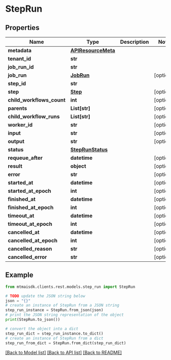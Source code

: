 # StepRun


## Properties

Name | Type | Description | Notes
------------ | ------------- | ------------- | -------------
**metadata** | [**APIResourceMeta**](APIResourceMeta.md) |  | 
**tenant_id** | **str** |  | 
**job_run_id** | **str** |  | 
**job_run** | [**JobRun**](JobRun.md) |  | [optional] 
**step_id** | **str** |  | 
**step** | [**Step**](Step.md) |  | [optional] 
**child_workflows_count** | **int** |  | [optional] 
**parents** | **List[str]** |  | [optional] 
**child_workflow_runs** | **List[str]** |  | [optional] 
**worker_id** | **str** |  | [optional] 
**input** | **str** |  | [optional] 
**output** | **str** |  | [optional] 
**status** | [**StepRunStatus**](StepRunStatus.md) |  | 
**requeue_after** | **datetime** |  | [optional] 
**result** | **object** |  | [optional] 
**error** | **str** |  | [optional] 
**started_at** | **datetime** |  | [optional] 
**started_at_epoch** | **int** |  | [optional] 
**finished_at** | **datetime** |  | [optional] 
**finished_at_epoch** | **int** |  | [optional] 
**timeout_at** | **datetime** |  | [optional] 
**timeout_at_epoch** | **int** |  | [optional] 
**cancelled_at** | **datetime** |  | [optional] 
**cancelled_at_epoch** | **int** |  | [optional] 
**cancelled_reason** | **str** |  | [optional] 
**cancelled_error** | **str** |  | [optional] 

## Example

```python
from mtmaisdk.clients.rest.models.step_run import StepRun

# TODO update the JSON string below
json = "{}"
# create an instance of StepRun from a JSON string
step_run_instance = StepRun.from_json(json)
# print the JSON string representation of the object
print(StepRun.to_json())

# convert the object into a dict
step_run_dict = step_run_instance.to_dict()
# create an instance of StepRun from a dict
step_run_from_dict = StepRun.from_dict(step_run_dict)
```
[[Back to Model list]](../README.md#documentation-for-models) [[Back to API list]](../README.md#documentation-for-api-endpoints) [[Back to README]](../README.md)


